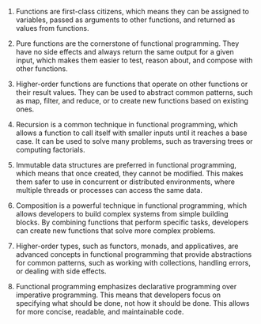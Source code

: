 

1. Functions are first-class citizens, which means they can be assigned to variables, passed as arguments to other functions, and returned as values from functions.

2. Pure functions are the cornerstone of functional programming. They have no side effects and always return the same output for a given input, which makes them easier to test, reason about, and compose with other functions.

3. Higher-order functions are functions that operate on other functions or their result values. They can be used to abstract common patterns, such as map, filter, and reduce, or to create new functions based on existing ones.

4. Recursion is a common technique in functional programming, which allows a function to call itself with smaller inputs until it reaches a base case. It can be used to solve many problems, such as traversing trees or computing factorials.

5. Immutable data structures are preferred in functional programming, which means that once created, they cannot be modified. This makes them safer to use in concurrent or distributed environments, where multiple threads or processes can access the same data.

6. Composition is a powerful technique in functional programming, which allows developers to build complex systems from simple building blocks. By combining functions that perform specific tasks, developers can create new functions that solve more complex problems.

7. Higher-order types, such as functors, monads, and applicatives, are advanced concepts in functional programming that provide abstractions for common patterns, such as working with collections, handling errors, or dealing with side effects.

8. Functional programming emphasizes declarative programming over imperative programming. This means that developers focus on specifying what should be done, not how it should be done. This allows for more concise, readable, and maintainable code.